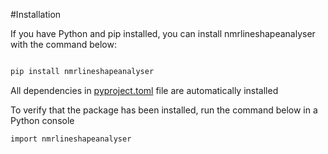 #Installation

If you have Python and pip installed, you can install nmrlineshapeanalyser with the command below:

```bash

pip install nmrlineshapeanalyser

```

All dependencies in [pyproject.toml](../../pyproject.toml) file are automatically installed

To verify that the package has been installed, run the command below in a Python console


```bash
import nmrlineshapeanalyser

```